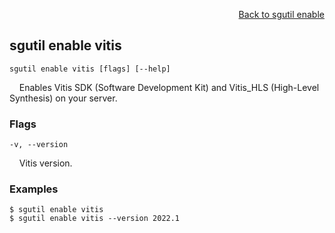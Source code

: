 <div id="readme" class="Box-body readme blob js-code-block-container">
<article class="markdown-body entry-content p-3 p-md-6" itemprop="text">
<p align="right">
<a href="https://github.com/fpgasystems/hacc/blob/main/cli/docs/sgutil-enable.md#sgutil-enable">Back to sgutil enable</a>
</p>

## sgutil enable vitis

<code>sgutil enable vitis [flags] [--help]</code>
<p>
  &nbsp; &nbsp; Enables Vitis SDK (Software Development Kit) and Vitis_HLS (High-Level Synthesis) on your server.
</p>

### Flags
<code>-v, --version <string></code>
<p>
  &nbsp; &nbsp; Vitis version.
</p>

### Examples
```
$ sgutil enable vitis
$ sgutil enable vitis --version 2022.1
```